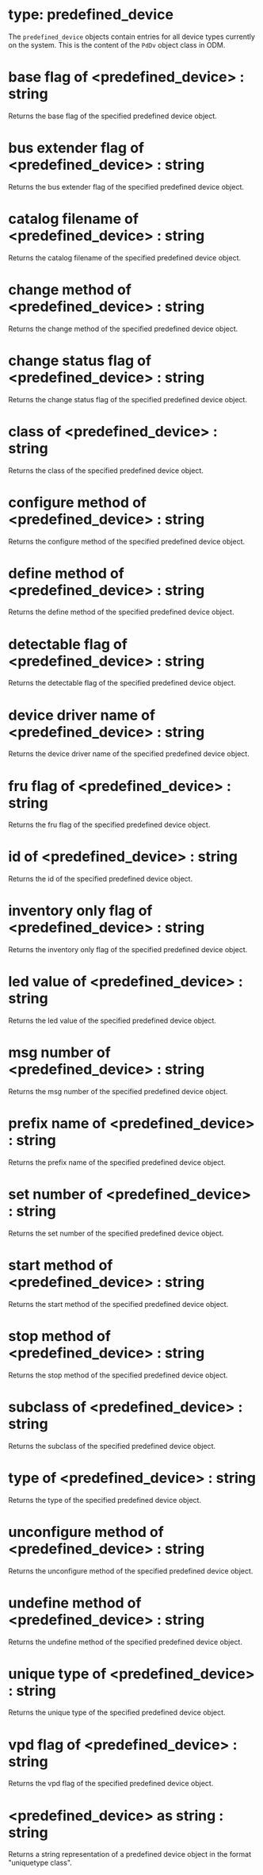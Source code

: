 # type: predefined_device

The `predefined_device` objects contain entries for all device types currently on the system. This is the content of the `PdDv` object class in ODM.

# base flag of &lt;predefined_device&gt; : string

Returns the base flag of the specified predefined device object.

# bus extender flag of &lt;predefined_device&gt; : string

Returns the bus extender flag of the specified predefined device object.

# catalog filename of &lt;predefined_device&gt; : string

Returns the catalog filename of the specified predefined device object.

# change method of &lt;predefined_device&gt; : string

Returns the change method of the specified predefined device object.

# change status flag of &lt;predefined_device&gt; : string

Returns the change status flag of the specified predefined device object.

# class of &lt;predefined_device&gt; : string

Returns the class of the specified predefined device object.

# configure method of &lt;predefined_device&gt; : string

Returns the configure method of the specified predefined device object.

# define method of &lt;predefined_device&gt; : string

Returns the define method of the specified predefined device object.

# detectable flag of &lt;predefined_device&gt; : string

Returns the detectable flag of the specified predefined device object.

# device driver name of &lt;predefined_device&gt; : string

Returns the device driver name of the specified predefined device object.

# fru flag of &lt;predefined_device&gt; : string

Returns the fru flag of the specified predefined device object.

# id of &lt;predefined_device&gt; : string

Returns the id of the specified predefined device object.

# inventory only flag of &lt;predefined_device&gt; : string

Returns the inventory only flag of the specified predefined device object.

# led value of &lt;predefined_device&gt; : string

Returns the led value of the specified predefined device object.

# msg number of &lt;predefined_device&gt; : string

Returns the msg number of the specified predefined device object.

# prefix name of &lt;predefined_device&gt; : string

Returns the prefix name of the specified predefined device object.

# set number of &lt;predefined_device&gt; : string

Returns the set number of the specified predefined device object.

# start method of &lt;predefined_device&gt; : string

Returns the start method of the specified predefined device object.

# stop method of &lt;predefined_device&gt; : string

Returns the stop method of the specified predefined device object.

# subclass of &lt;predefined_device&gt; : string

Returns the subclass of the specified predefined device object.

# type of &lt;predefined_device&gt; : string

Returns the type of the specified predefined device object.

# unconfigure method of &lt;predefined_device&gt; : string

Returns the unconfigure method of the specified predefined device object.

# undefine method of &lt;predefined_device&gt; : string

Returns the undefine method of the specified predefined device object.

# unique type of &lt;predefined_device&gt; : string

Returns the unique type of the specified predefined device object.

# vpd flag of &lt;predefined_device&gt; : string

Returns the vpd flag of the specified predefined device object.

# &lt;predefined_device&gt; as string : string

Returns a string representation of a predefined device object in the format "uniquetype class".
